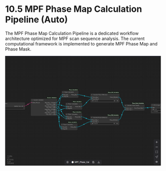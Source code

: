 # 10.5 MPF Phase Map Calculation Pipeline (Auto)

The MPF Phase Map Calculation Pipeline is a dedicated workflow architecture optimized for MPF scan sequence analysis. The current computational framework is implemented to generate MPF Phase Map and Phase Mask.

![Image_43](../images/image_43.png)

